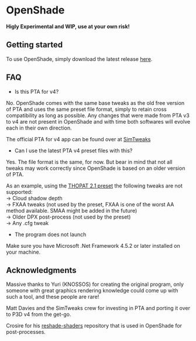 # OpenShade
**Higly Experimental and WIP, use at your own risk!**

## Getting started
To use OpenShade, simply download the latest release [here](https://github.com/LB767/OpenShade/releases).

## FAQ
- Is this PTA for v4?

No. OpenShade comes with the same base tweaks as the old free version of PTA and uses the same preset file format, simply to retain cross compatibility as long as possible.
Any changes that were made from PTA v3 to v4 are not present in OpenShade and with time both softwares will evolve each in their own direction.

The official PTA for v4 app can be found over at [SimTweaks](https://simtweaks.com/)

- Can I use the latest PTA v4 preset files with this?

Yes. The file format is the same, for now. But bear in mind that not all tweaks may work correctly since OpenShade is based on an older version of PTA.

As an example, using the [THOPAT 2.1 preset](https://www.sass-projects.info/thopat/) the following tweaks are not supported:    
  → Cloud shadow depth   
  → FXAA tweaks (not used by the preset, FXAA is one of the worst AA method available. SMAA might be added in the future)  
  → Older DPX post-process (not used by the preset)  
  → Any .cfg tweak

- The program does not launch

Make sure you have Microsoft .Net Framework 4.5.2 or later installed on your machine.

## Acknowledgments
Massive thanks to Yuri (KNOSSOS) for creating the original program, only someone with great graphics rendering knowledge could come up with such a tool, and these people are rare!

Matt Davies and the SimTweaks crew for investing in PTA and porting it over to P3D v4 from the get-go.

Crosire for his [reshade-shaders](https://github.com/crosire/reshade-shaders) repository that is used in OpenShade for post-processes.
